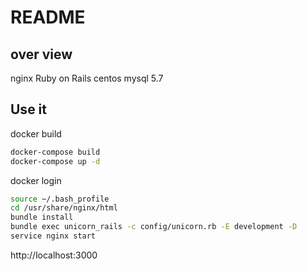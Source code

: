 # README

## over view

nginx
Ruby on Rails
centos
mysql 5.7

## Use it

docker build

```bash
docker-compose build
docker-compose up -d
```

docker login

```bash
source ~/.bash_profile
cd /usr/share/nginx/html
bundle install
bundle exec unicorn_rails -c config/unicorn.rb -E development -D
service nginx start
```
http://localhost:3000
